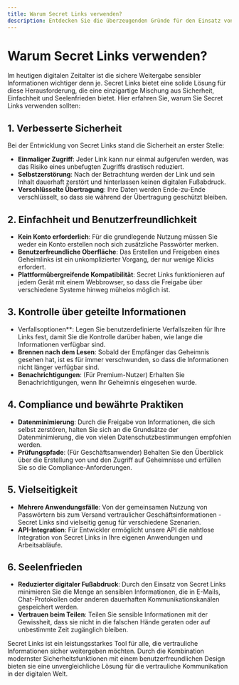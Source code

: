 ```yaml
---
title: Warum Secret Links verwenden?
description: Entdecken Sie die überzeugenden Gründe für den Einsatz von Secret Links zur sicheren, einmaligen Weitergabe sensibler Informationen.
---
```


# Warum Secret Links verwenden?

Im heutigen digitalen Zeitalter ist die sichere Weitergabe sensibler Informationen wichtiger denn je. Secret Links bietet eine solide Lösung für diese Herausforderung, die eine einzigartige Mischung aus Sicherheit, Einfachheit und Seelenfrieden bietet. Hier erfahren Sie, warum Sie Secret Links verwenden sollten:

## 1. Verbesserte Sicherheit

Bei der Entwicklung von Secret Links stand die Sicherheit an erster Stelle:

- **Einmaliger Zugriff**: Jeder Link kann nur einmal aufgerufen werden, was das Risiko eines unbefugten Zugriffs drastisch reduziert.
- **Selbstzerstörung**: Nach der Betrachtung werden der Link und sein Inhalt dauerhaft zerstört und hinterlassen keinen digitalen Fußabdruck.
- **Verschlüsselte Übertragung**: Ihre Daten werden Ende-zu-Ende verschlüsselt, so dass sie während der Übertragung geschützt bleiben.

## 2. Einfachheit und Benutzerfreundlichkeit

- **Kein Konto erforderlich**: Für die grundlegende Nutzung müssen Sie weder ein Konto erstellen noch sich zusätzliche Passwörter merken.
- **Benutzerfreundliche Oberfläche**: Das Erstellen und Freigeben eines Geheimlinks ist ein unkomplizierter Vorgang, der nur wenige Klicks erfordert.
- **Plattformübergreifende Kompatibilität**: Secret Links funktionieren auf jedem Gerät mit einem Webbrowser, so dass die Freigabe über verschiedene Systeme hinweg mühelos möglich ist.

## 3. Kontrolle über geteilte Informationen

- Verfallsoptionen**: Legen Sie benutzerdefinierte Verfallszeiten für Ihre Links fest, damit Sie die Kontrolle darüber haben, wie lange die Informationen verfügbar sind.
- **Brennen nach dem Lesen**: Sobald der Empfänger das Geheimnis gesehen hat, ist es für immer verschwunden, so dass die Informationen nicht länger verfügbar sind.
- **Benachrichtigungen**: (Für Premium-Nutzer) Erhalten Sie Benachrichtigungen, wenn Ihr Geheimnis eingesehen wurde.

## 4. Compliance und bewährte Praktiken

- **Datenminimierung**: Durch die Freigabe von Informationen, die sich selbst zerstören, halten Sie sich an die Grundsätze der Datenminimierung, die von vielen Datenschutzbestimmungen empfohlen werden.
- **Prüfungspfade**: (Für Geschäftsanwender) Behalten Sie den Überblick über die Erstellung von und den Zugriff auf Geheimnisse und erfüllen Sie so die Compliance-Anforderungen.

## 5. Vielseitigkeit

- **Mehrere Anwendungsfälle**: Von der gemeinsamen Nutzung von Passwörtern bis zum Versand vertraulicher Geschäftsinformationen - Secret Links sind vielseitig genug für verschiedene Szenarien.
- **API-Integration**: Für Entwickler ermöglicht unsere API die nahtlose Integration von Secret Links in Ihre eigenen Anwendungen und Arbeitsabläufe.

## 6. Seelenfrieden

- **Reduzierter digitaler Fußabdruck**: Durch den Einsatz von Secret Links minimieren Sie die Menge an sensiblen Informationen, die in E-Mails, Chat-Protokollen oder anderen dauerhaften Kommunikationskanälen gespeichert werden.
- **Vertrauen beim Teilen**: Teilen Sie sensible Informationen mit der Gewissheit, dass sie nicht in die falschen Hände geraten oder auf unbestimmte Zeit zugänglich bleiben.

Secret Links ist ein leistungsstarkes Tool für alle, die vertrauliche Informationen sicher weitergeben möchten. Durch die Kombination modernster Sicherheitsfunktionen mit einem benutzerfreundlichen Design bieten sie eine unvergleichliche Lösung für die vertrauliche Kommunikation in der digitalen Welt.
